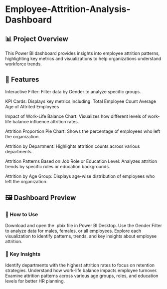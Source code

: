 # Employee-Attrition-Analysis-Dashboard

## 📊 Project Overview
This Power BI dashboard provides insights into employee attrition patterns, highlighting key metrics and visualizations to help organizations understand workforce trends.

## 📝 Features

Interactive Filter: Filter data by Gender to analyze specific groups.

KPI Cards: Displays key metrics including:
Total Employee Count
Average Age of Attrited Employees

Impact of Work-Life Balance Chart: Visualizes how different levels of work-life balance influence attrition rates. 

Attrition Proportion Pie Chart: Shows the percentage of employees who left the organization.

Attrition by Department: Highlights attrition counts across various departments.

Attrition Patterns Based on Job Role or Education Level: Analyzes attrition trends by specific roles or education backgrounds.

Attrition by Age Group: Displays age-wise distribution of employees who left the organization.

## 🖼️ Dashboard Preview

### 🚀 How to Use
Download and open the .pbix file in Power BI Desktop.
Use the Gender Filter to analyze data for males, females, or all employees.
Explore each visualization to identify patterns, trends, and key insights about employee attrition.

### 📌 Key Insights
Identify departments with the highest attrition rates to focus on retention strategies.
Understand how work-life balance impacts employee turnover.
Examine attrition patterns across various age groups, roles, and education levels for better HR planning.
